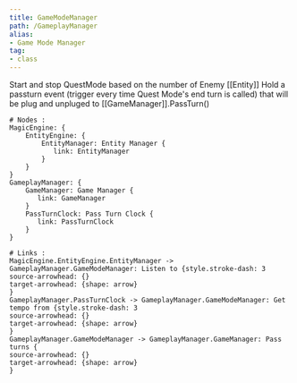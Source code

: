```yaml
---
title: GameModeManager
path: /GameplayManager
alias: 
- Game Mode Manager
tag: 
- class
---
```

Start and stop QuestMode based on the number of Enemy [[Entity]]
Hold a passturn event (trigger every time Quest Mode's end turn is called) that will be plug and unpluged to [[GameManager]].PassTurn()
```d2
# Nodes :
MagicEngine: {
    EntityEngine: {
        EntityManager: Entity Manager {
           link: EntityManager
        }
    }
}
GameplayManager: {
    GameManager: Game Manager {
       link: GameManager
    }
    PassTurnClock: Pass Turn Clock {
       link: PassTurnClock
    }
}

# Links :
MagicEngine.EntityEngine.EntityManager -> GameplayManager.GameModeManager: Listen to {style.stroke-dash: 3
source-arrowhead: {}
target-arrowhead: {shape: arrow}
}
GameplayManager.PassTurnClock -> GameplayManager.GameModeManager: Get tempo from {style.stroke-dash: 3
source-arrowhead: {}
target-arrowhead: {shape: arrow}
}
GameplayManager.GameModeManager -> GameplayManager.GameManager: Pass turns {
source-arrowhead: {}
target-arrowhead: {shape: arrow}
}

```